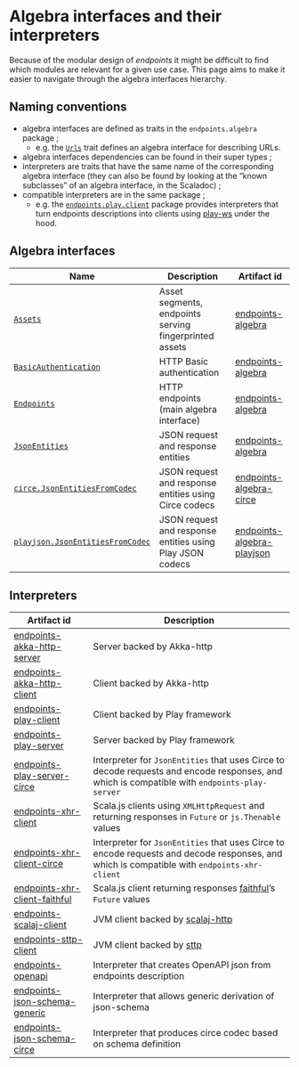 # Algebra interfaces and their interpreters

Because of the modular design of _endpoints_ it might be difficult to find which
modules are relevant for a given use case. This page aims to make it easier to
navigate through the algebra interfaces hierarchy.

## Naming conventions

- algebra interfaces are defined as traits in the `endpoints.algebra`
  package ;
    - e.g. the [`Urls`](api:endpoints.algebra.Urls) trait defines an algebra
      interface for describing URLs.
- algebra interfaces dependencies can be found in their super types ;
- interpreters are traits that have the same name of the corresponding
  algebra interface (they can also be found by looking at the “known
  subclasses” of an algebra interface, in the Scaladoc) ;
- compatible interpreters are in the same package ;
  - e.g. the [`endpoints.play.client`](api:endpoints.play.client.package)
    package provides interpreters that turn endpoints descriptions into
    clients using [play-ws](https://github.com/playframework/play-ws) under
    the hood.

## Algebra interfaces

| Name | Description | Artifact id |
|---|---|---|
|[`Assets`](api:endpoints.algebra.Assets)|Asset segments, endpoints serving fingerprinted assets|[endpoints-algebra](https://index.scala-lang.org/julienrf/endpoints/endpoints-algebra)|
|[`BasicAuthentication`](api:endpoints.algebra.BasicAuthentication)|HTTP Basic authentication|[endpoints-algebra](https://index.scala-lang.org/julienrf/endpoints/endpoints-algebra)|
|[`Endpoints`](api:endpoints.algebra.Endpoints)|HTTP endpoints (main algebra interface)|[endpoints-algebra](https://index.scala-lang.org/julienrf/endpoints/endpoints-algebra)|
|[`JsonEntities`](api:endpoints.algebra.JsonEntities)|JSON request and response entities|[endpoints-algebra](https://index.scala-lang.org/julienrf/endpoints/endpoints-algebra)|
|[`circe.JsonEntitiesFromCodec`](api:endpoints.algebra.circe.JsonEntitiesFromCodec)|JSON request and response entities using Circe codecs|[endpoints-algebra-circe](https://index.scala-lang.org/julienrf/endpoints/endpoints-algebra-circe)|
|[`playjson.JsonEntitiesFromCodec`](api:endpoints.algebra.playjson.JsonEntitiesFromCodec)|JSON request and response entities using Play JSON codecs|[endpoints-algebra-playjson](https://index.scala-lang.org/julienrf/endpoints/endpoints-algebra-playjson)|


## Interpreters

| Artifact id | Description |
|---|---|
|[endpoints-akka-http-server](https://index.scala-lang.org/julienrf/endpoints/endpoints-akka-http-server)|Server backed by Akka-http|
|[endpoints-akka-http-client](https://index.scala-lang.org/julienrf/endpoints/endpoints-akka-client)|Client backed by Akka-http|
|[endpoints-play-client](https://index.scala-lang.org/julienrf/endpoints/endpoints-play-client)|Client backed by Play framework|
|[endpoints-play-server](https://index.scala-lang.org/julienrf/endpoints/endpoints-play-server)|Server backed by Play framework|
|[endpoints-play-server-circe](https://index.scala-lang.org/julienrf/endpoints/endpoints-play-server-circe)|Interpreter for `JsonEntities` that uses Circe to decode requests and encode responses, and which is compatible with `endpoints-play-server`|
|[endpoints-xhr-client](https://index.scala-lang.org/julienrf/endpoints/endpoints-xhr-client)|Scala.js clients using `XMLHttpRequest` and returning responses in `Future` or `js.Thenable` values|
|[endpoints-xhr-client-circe](https://index.scala-lang.org/julienrf/endpoints/endpoints-xhr-client-circe)|Interpreter for `JsonEntities` that uses Circe to encode requests and decode responses, and which is compatible with `endpoints-xhr-client`|
|[endpoints-xhr-client-faithful](https://index.scala-lang.org/julienrf/endpoints/endpoints-xhr-client-faithful)|Scala.js client returning responses [faithful](https://github.com/julienrf/faithful)’s `Future` values|
|[endpoints-scalaj-client](https://index.scala-lang.org/julienrf/endpoints/endpoints-scalaj-client)|JVM client backed by [scalaj-http](https://github.com/scalaj/scalaj-http)|
|[endpoints-sttp-client](https://index.scala-lang.org/julienrf/endpoints/endpoints-sttp-client)|JVM client backed by [sttp](https://github.com/softwaremill/sttp)|
|[endpoints-openapi](https://index.scala-lang.org/julienrf/endpoints/endpoints-openapi)|Interpreter that creates OpenAPI json from endpoints description |
|[endpoints-json-schema-generic](https://index.scala-lang.org/julienrf/endpoints/endpoints-json-schema-generic)|Interpreter that allows generic derivation of json-schema|
|[endpoints-json-schema-circe](https://index.scala-lang.org/julienrf/endpoints/endpoints-json-schema-circe)|Interpreter that produces circe codec based on schema definition|

